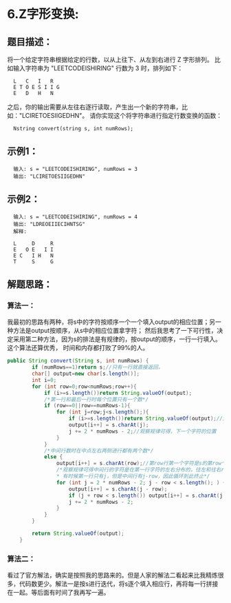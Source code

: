 6.Z字形变换:
===
题目描述：
---
将一个给定字符串根据给定的行数，以从上往下、从左到右进行 Z 字形排列。
比如输入字符串为 "LEETCODEISHIRING" 行数为 3 时，排列如下：

      L   C   I   R
      E T O E S I I G
      E   D   H   N
      
之后，你的输出需要从左往右逐行读取，产生出一个新的字符串，比如："LCIRETOESIIGEDHN"。
请你实现这个将字符串进行指定行数变换的函数：

      Nstring convert(string s, int numRows);
示例1：
---
      输入: s = "LEETCODEISHIRING", numRows = 3
      输出: "LCIRETOESIIGEDHN"
      
示例2：
---
      输入: s = "LEETCODEISHIRING", numRows = 4
      输出: "LDREOEIIECIHNTSG"
      解释:

      L     D     R
      E   O E   I I
      E C   I H   N
      T     S     G

解题思路：
---
### 算法一：
我最初的思路有两种，将s中的字符按顺序一个一个填入output的相应位置；另一种方法是output按顺序，从s中的相应位置拿字符；
然后我思考了一下可行性，决定采用第二种方法，因为s的排法是有规律的，按output的顺序，一行一行填入。这个算法还算优秀，
时间和内存都打败了99%的人。
```java
public String convert(String s, int numRows) {
        if (numRows==1)return s;//只有一行就直接返回，
        char[] output=new char[s.length()];
        int i=0;
        for (int row=0;row<numRows;row++){
            if (i>=s.length())return String.valueOf(output);
            /*第一行和最后一行时每个位置只有一个数*/
            if (row==0||row==numRows-1){
                for (int j=row;j<s.length();){
                    if (i>=s.length())return String.valueOf(output);//这个if判断，没有也能跑通，但是时间会多2ms,算是误打误撞的一个小优化吧。
                    output[i++] = s.charAt(j);
                    j += 2 * numRows - 2;//观察规律可得，下一个字符的位置
                }
            }
            /*中间行数时在中点左右两侧进行都有两个数*/
            else {
                output[i++] = s.charAt(row);//第row行第一个字符是s的第row个字符
                /*观察规律可得中间行的字符是在第一行字符的左右分布的，往左和往右row个字符
                * 有时候第一行只有j，但是中间行有j-row，因此循环到此终止*/
                for (int j = 2 * numRows - 2; j - row < s.length(); ) {
                    output[i++] = s.charAt(j - row);
                    if (j + row < s.length()) output[i++] = s.charAt(j + row);
                    j += 2 * numRows - 2;
                }
            }
        }

        return String.valueOf(output);
    }
```
### 算法二：
看过了官方解法，确实是按照我的思路来的。但是人家的解法二看起来比我精炼很多，代码数更少。解法一是按s进行迭代，将s逐个填入相应行，再将每一行拼接在一起。等后面有时间了我再写一遍。

      
